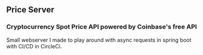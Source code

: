## Price Server
### Cryptocurrency Spot Price API powered by Coinbase's free API

Small webserver I made to play around with async requests in spring boot with CI/CD in CircleCi.

